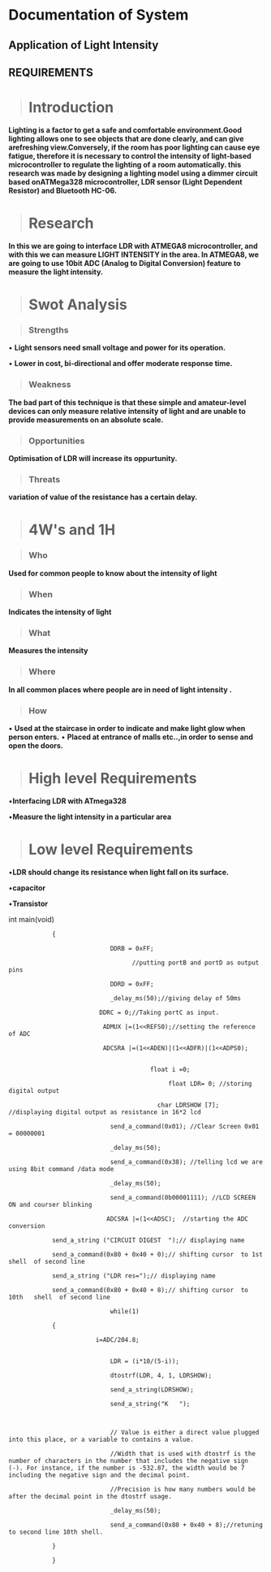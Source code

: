 # Documentation of System
## Application of Light Intensity
## REQUIREMENTS

> # **Introduction**

 **Lighting is a factor to get a safe and comfortable environment.Good lighting allows one to see objects that are done clearly, and can give arefreshing view.Conversely, if the room has poor lighting can cause eye fatigue, therefore it is necessary to control the intensity of light-based microcontroller to regulate the lighting of a room automatically. this research was made by designing a lighting model using a dimmer circuit based onATMega328 microcontroller, LDR sensor (Light Dependent Resistor) and Bluetooth HC-06.**



> # **Research**

**In this we are going to interface LDR with ATMEGA8 microcontroller, and with this we can measure LIGHT INTENSITY in the area. In ATMEGA8, we are going to use 10bit ADC (Analog to Digital Conversion) feature to measure the light intensity.**




> # **Swot Analysis**


> ### **Strengths**

•	**Light sensors need small voltage and power for its operation.**

•	**Lower in cost, bi-directional and offer moderate response time.**


> ### **Weakness**


**The bad part of this technique is that these simple and amateur-level devices can only measure relative intensity of light and are unable to provide measurements on an absolute scale.**

> ### **Opportunities**


**Optimisation of  LDR will increase its oppurtunity.**

> ### **Threats**


**variation of  value of the resistance has a certain delay.**



> # **4W's and 1H**


> ### **Who**

**Used for common people to know about the intensity of light**


> ### **When**

**Indicates the intensity of light**


> ### **What**
> 
**Measures the intensity**


> ### **Where**

**In all common places where people are in need of light intensity .**


> ### **How**

• **Used at the staircase in order to indicate and make light glow when person enters.**
• **Placed at entrance of malls etc..,in order to sense and open the doors.**



> # **High level Requirements**


•**Interfacing LDR with ATmega328**

•**Measure the light intensity in a particular area**


> # **Low level Requirements**


•**LDR should change its resistance when light fall on its surface.** 

•**capacitor**

•**Transistor**

   int main(void)

                {

                                DDRB = 0xFF;

                                      //putting portB and portD as output pins

                                DDRD = 0xFF;

                                _delay_ms(50);//giving delay of 50ms

                             DDRC = 0;//Taking portC as input.

                              ADMUX |=(1<<REFS0);//setting the reference of ADC

                              ADCSRA |=(1<<ADEN)|(1<<ADFR)|(1<<ADPS0);


                                           float i =0;

                                                float LDR= 0; //storing digital output

                                             char LDRSHOW [7]; //displaying digital output as resistance in 16*2 lcd

                                send_a_command(0x01); //Clear Screen 0x01 = 00000001

                                _delay_ms(50);

                                send_a_command(0x38); //telling lcd we are using 8bit command /data mode

                                _delay_ms(50);

                                send_a_command(0b00001111); //LCD SCREEN ON and courser blinking

                               ADCSRA |=(1<<ADSC);  //starting the ADC conversion

                send_a_string ("CIRCUIT DIGEST  ");// displaying name

                send_a_command(0x80 + 0x40 + 0);// shifting cursor  to 1st  shell  of second line

                send_a_string ("LDR res=");// displaying name

                send_a_command(0x80 + 0x40 + 8);// shifting cursor  to 10th   shell  of second line

                                while(1)

                {

                            i=ADC/204.8;


                                LDR = (i*10/(5-i));

                                dtostrf(LDR, 4, 1, LDRSHOW);

                                send_a_string(LDRSHOW);

                                send_a_string("K   ");                    



                                // Value is either a direct value plugged into this place, or a variable to contains a value.

                                //Width that is used with dtostrf is the number of characters in the number that includes the negative sign (-). For instance, if the number is -532.87, the width would be 7 including the negative sign and the decimal point.

                                //Precision is how many numbers would be after the decimal point in the dtostrf usage.

                                _delay_ms(50);

                                send_a_command(0x80 + 0x40 + 8);//retuning to second line 10th shell.

                }

                }
